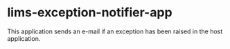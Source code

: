 lims-exception-notifier-app
================

This application sends an e-mail if an exception has been raised in the host application.

